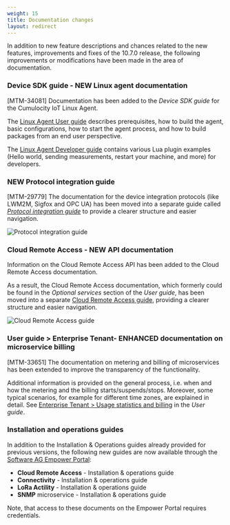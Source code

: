 ```yaml
---
weight: 15
title: Documentation changes
layout: redirect
---
```


In addition to new feature descriptions and chances related to the new features, improvements and fixes of the 10.7.0 release, the following improvements or modifications have been made in the area of documentation.

### Device SDK guide - NEW Linux agent documentation

[MTM-34081] Documentation has been added to the *Device SDK guide* for the Cumulocity IoT Linux Agent.

The [Linux Agent User guide](/device-sdk/linux-agent-user-guide) describes prerequisites, how to build the agent, basic configurations, how to start the agent process, and how to build packages from an end user perspective. 

The [Linux Agent Developer guide](/device-sdk/linux-agent-developer-guide) contains various Lua plugin examples (Hello world, sending measurements, restart your machine, and more) for developers. 

### NEW Protocol integration guide

[MTM-29779] The documentation for the device integration protocols (like LWM2M, Sigfox and OPC UA) has been moved into a separate guide called *[Protocol integration guide](/protocol-integration/overview)* to provide a clearer structure and easier navigation.

![Protocol integration guide](/images/release-notes/new-protocol-integration-guide.png)

### Cloud Remote Access - NEW API documentation

Information on the Cloud Remote Access API has been added to the Cloud Remote Access documentation. 

As a result, the Cloud Remote Access documentation, which formerly could be found in the *Optional services* section of the *User guide*, has been moved into a separate [Cloud Remote Access guide](/cloud-remote-access/cra-general-aspects/), providing a clearer structure and easier navigation.

![Cloud Remote Access guide](/images/release-notes/cloud-remote-access-guide.png)


### User guide > Enterprise Tenant- ENHANCED documentation on microservice billing

[MTM-33651] The documentation on metering and billing of microservices has been extended to improve the transparency of the functionality. 

Additional information is provided on the general process, i.e. when and how the metering and the billing starts/suspends/stops. Moreover, some typical scenarios, for example for different time zones, are explained in detail. See [Enterprise Tenant > Usage statistics and billing](/users-guide/enterprise-edition/#usage-and-billing) in the *User guide*.


### Installation and operations guides

In addition to the Installation & Operations guides already provided for previous versions, the following new guides are now available through the [Software AG Empower Portal](https://documentation.softwareag.com/):

* **Cloud Remote Access** - Installation & operations guide
* **Connectivity** - Installation & operations guide
* **LoRa Actility** - Installation & operations guide
* **SNMP** microservice - Installation & operations guide

Note, that access to these documents on the Empower Portal requires credentials.

